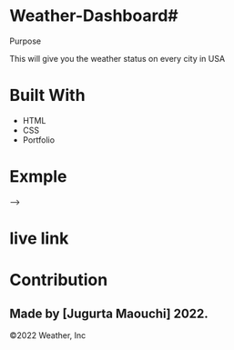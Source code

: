 # Weather-Dashboard# 
Purpose

This will give you the weather status on every city in USA


# Built With
- HTML
- CSS
- Portfolio


# Exmple

<!-- ## Game started
<!-- ![](assets/images/Starts.png) -->

<!-- ## when is wrong
![](assets/images/wrong.png)

## when is correct
![](assets/images/correct.png)

## modal displayed
![](assets/images/modal.png) --> -->


# live link 


# Contribution
## Made by [Jugurta Maouchi] 2022.

©️2022 Weather, Inc